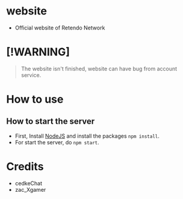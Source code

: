 # website
- Official website of Retendo Network

# [!WARNING]
> The website isn't finished, website can have bug from account service.

# How to use
## How to start the server
- First, Install [NodeJS](https://nodejs.org) and install the packages `npm install`.
- For start the server, do `npm start`.

# Credits
- cedkeChat
- zac_Xgamer
